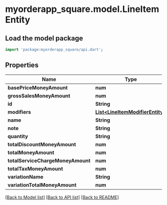 # myorderapp_square.model.LineItemEntity

## Load the model package
```dart
import 'package:myorderapp_square/api.dart';
```

## Properties
Name | Type | Description | Notes
------------ | ------------- | ------------- | -------------
**basePriceMoneyAmount** | **num** |  | [optional] 
**grossSalesMoneyAmount** | **num** |  | [optional] 
**id** | **String** |  | [optional] 
**modifiers** | [**List&lt;LineItemModifierEntity&gt;**](LineItemModifierEntity.md) |  | [optional] 
**name** | **String** |  | [optional] 
**note** | **String** |  | [optional] 
**quantity** | **String** |  | [optional] 
**totalDiscountMoneyAmount** | **num** |  | [optional] 
**totalMoneyAmount** | **num** |  | [optional] 
**totalServiceChargeMoneyAmount** | **num** |  | [optional] 
**totalTaxMoneyAmount** | **num** |  | [optional] 
**variationName** | **String** |  | [optional] 
**variationTotalMoneyAmount** | **num** |  | [optional] 

[[Back to Model list]](../README.md#documentation-for-models) [[Back to API list]](../README.md#documentation-for-api-endpoints) [[Back to README]](../README.md)


